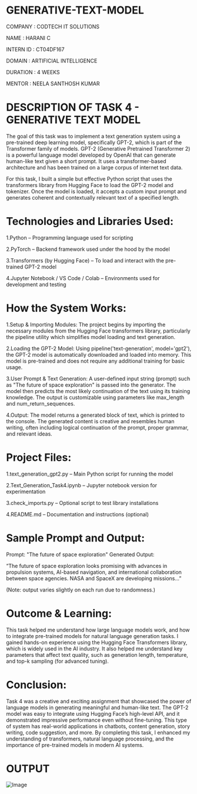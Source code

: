# GENERATIVE-TEXT-MODEL

COMPANY : CODTECH IT SOLUTIONS

NAME : HARANI C

INTERN ID : CT04DF167

DOMAIN : ARTIFICIAL INTELLIGENCE

DURATION : 4 WEEKS

MENTOR : NEELA SANTHOSH KUMAR

# DESCRIPTION OF TASK 4 - GENERATIVE TEXT MODEL #

The goal of this task was to implement a text generation system using a pre-trained deep learning model, specifically GPT-2, which is part of the Transformer family of models. GPT-2 (Generative Pretrained Transformer 2) is a powerful language model developed by OpenAI that can generate human-like text given a short prompt. It uses a transformer-based architecture and has been trained on a large corpus of internet text data.

For this task, I built a simple but effective Python script that uses the transformers library from Hugging Face to load the GPT-2 model and tokenizer. Once the model is loaded, it accepts a custom input prompt and generates coherent and contextually relevant text of a specified length.

# Technologies and Libraries Used:

1.Python – Programming language used for scripting

2.PyTorch – Backend framework used under the hood by the model

3.Transformers (by Hugging Face) – To load and interact with the pre-trained GPT-2 model

4.Jupyter Notebook / VS Code / Colab – Environments used for development and testing

# How the System Works:

1.Setup & Importing Modules:
The project begins by importing the necessary modules from the Hugging Face transformers library, particularly the pipeline utility which simplifies model loading and text generation.

2.Loading the GPT-2 Model:
Using pipeline('text-generation', model='gpt2'), the GPT-2 model is automatically downloaded and loaded into memory. This model is pre-trained and does not require any additional training for basic usage.

3.User Prompt & Text Generation:
A user-defined input string (prompt) such as "The future of space exploration" is passed into the generator. The model then predicts the most likely continuation of the text using its training knowledge. The output is customizable using parameters like max_length and num_return_sequences.

4.Output:
The model returns a generated block of text, which is printed to the console. The generated content is creative and resembles human writing, often including logical continuation of the prompt, proper grammar, and relevant ideas.

# Project Files:

1.text_generation_gpt2.py – Main Python script for running the model

2.Text_Generation_Task4.ipynb – Jupyter notebook version for experimentation

3.check_imports.py – Optional script to test library installations

4.README.md – Documentation and instructions (optional)

# Sample Prompt and Output:
Prompt: "The future of space exploration"
Generated Output:

“The future of space exploration looks promising with advances in propulsion systems, AI-based navigation, and international collaboration between space agencies. NASA and SpaceX are developing missions...”

(Note: output varies slightly on each run due to randomness.)

# Outcome & Learning:

This task helped me understand how large language models work, and how to integrate pre-trained models for natural language generation tasks. I gained hands-on experience using the Hugging Face Transformers library, which is widely used in the AI industry. It also helped me understand key parameters that affect text quality, such as generation length, temperature, and top-k sampling (for advanced tuning).

# Conclusion:

Task 4 was a creative and exciting assignment that showcased the power of language models in generating meaningful and human-like text. The GPT-2 model was easy to integrate using Hugging Face’s high-level API, and it demonstrated impressive performance even without fine-tuning. This type of system has real-world applications in chatbots, content generation, story writing, code suggestion, and more. By completing this task, I enhanced my understanding of transformers, natural language processing, and the importance of pre-trained models in modern AI systems.

# OUTPUT #

![Image](https://github.com/user-attachments/assets/78fb6c1f-9ec5-468a-b11b-99dca48b146a)




